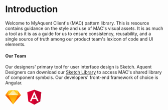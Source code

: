 # Introduction

Welcome to MyAquent Client's (MAC) pattern library. This is resource contains guidance on the style and use of MAC's visual assets. It is as much a tool as it is as a guide for us to ensure consistency, reusability, and a single source of truth among our product team's lexicon of code and UI elements.


#### Our Team

Our designers' primary tool for user interface design is Sketch. Aquent Designers can download our [Sketch Library](https://www.dropbox.com/s/zt23fu626h5x0f1/MAC%202.0%20%28DS%29.library.zip?dl=0) to access MAC's shared library of component symbols. Our developers' front-end framework of choice is Angular.

<svg width="115px" height="48px" viewBox="0 0 115 48" version="1.1" xmlns="http://www.w3.org/2000/svg" xmlns:xlink="http://www.w3.org/1999/xlink">
    <!-- Generator: Sketch 47.1 (45422) - http://www.bohemiancoding.com/sketch -->
    <desc>Created with Sketch.</desc>
    <defs>
        <radialGradient cx="50%" cy="28.2951328%" fx="50%" fy="28.2951328%" r="115.533809%" gradientTransform="translate(0.500000,0.282951),scale(0.583135,1.000000),rotate(90.000000),translate(-0.500000,-0.282951)" id="radialGradient-1">
            <stop stop-color="#FD7C00" offset="0%"></stop>
            <stop stop-color="#F35300" offset="100%"></stop>
        </radialGradient>
        <radialGradient cx="50%" cy="2.49758199%" fx="50%" fy="2.49758199%" r="82.8256462%" gradientTransform="translate(0.500000,0.024976),scale(1.000000,0.988737),rotate(90.000000),translate(-0.500000,-0.024976)" id="radialGradient-2">
            <stop stop-color="#FDCE21" offset="0%"></stop>
            <stop stop-color="#FDA500" offset="100%"></stop>
        </radialGradient>
        <linearGradient x1="79.5918367%" y1="81.25%" x2="30.8540604%" y2="50%" id="linearGradient-3">
            <stop stop-color="#FDD12B" offset="0%"></stop>
            <stop stop-color="#FDC003" offset="100%"></stop>
        </linearGradient>
        <radialGradient cx="50%" cy="0%" fx="50%" fy="0%" r="100%" gradientTransform="translate(0.500000,0.000000),scale(0.556551,1.000000),rotate(90.000000),translate(-0.500000,-0.000000)" id="radialGradient-4">
            <stop stop-color="#FEF3CB" offset="0%"></stop>
            <stop stop-color="#FEDD67" offset="100%"></stop>
        </radialGradient>
        <linearGradient x1="100%" y1="50%" x2="0%" y2="50%" id="linearGradient-5">
            <stop stop-color="#FC8900" offset="0%"></stop>
            <stop stop-color="#FCAA00" offset="100%"></stop>
        </linearGradient>
    </defs>
    <g id="Page-1" stroke="none" stroke-width="1" fill="none" fill-rule="evenodd">
        <g id="iconSet" transform="translate(-533.000000, -65.000000)">
            <g id="Group-4" transform="translate(533.000000, 65.000000)">
                <g id="Group-3" transform="translate(0.000000, 1.000000)">
                    <g id="Bottom-Back" transform="translate(0.000000, 16.223404)" fill="url(#radialGradient-1)">
                        <polygon id="Polygon" transform="translate(25.000000, 14.578371) rotate(-180.000000) translate(-25.000000, -14.578371) " points="25 -5.06297658e-14 50 29.1567426 -1.26574414e-14 29.1567426"></polygon>
                    </g>
                    <g id="Bottom-Mid" transform="translate(10.106383, 16.223404)">
                        <polygon id="Polygon" fill="#FDCA0D" transform="translate(14.921710, 14.578371) rotate(-180.000000) translate(-14.921710, -14.578371) " points="14.9217104 0 29.8434209 29.1567426 -1.26574414e-14 29.1567426"></polygon>
                        <polygon id="Polygon" fill="url(#radialGradient-2)" transform="translate(14.921710, 14.578371) rotate(-180.000000) translate(-14.921710, -14.578371) " points="14.9217104 0 29.3358797 29.1567426 0.507541171 29.1567426"></polygon>
                    </g>
                    <g id="Top-Left" transform="translate(10.106383, 0.000000)" fill="url(#linearGradient-3)">
                        <polygon id="Polygon" transform="translate(7.399701, 8.054096) rotate(-180.000000) translate(-7.399701, -8.054096) " points="14.0946679 14.5980489 14.7994013 6.70844397e-13 5.06297658e-14 16.1081919"></polygon>
                    </g>
                    <g id="Top-Right" transform="translate(25.000000, 0.000000)" fill="url(#linearGradient-3)">
                        <polygon id="Polygon" transform="translate(7.399701, 8.054096) scale(-1, 1) rotate(-180.000000) translate(-7.399701, -8.054096) " points="14.0946679 14.5980489 14.7994013 0 1.26574414e-14 16.1081919"></polygon>
                    </g>
                    <g id="Top-Mid" transform="translate(10.106383, 0.000000)">
                        <polygon id="Polygon" fill="#FEFBED" transform="translate(14.921710, 8.054096) rotate(-180.000000) translate(-14.921710, -8.054096) " points="14.9217104 16.1081919 29.8434209 2.5322352e-13 6.32872072e-14 -2.53148829e-14"></polygon>
                        <polygon id="Polygon" fill="url(#radialGradient-4)" transform="translate(14.921710, 7.852744) rotate(-180.000000) translate(-14.921710, -7.852744) " points="14.9217104 15.7054871 29.031355 3.70768777e-13 0.812065874 -1.26574414e-14"></polygon>
                    </g>
                    <g id="Top-Side-Left" transform="translate(0.000000, 1.595745)">
                        <polygon id="Polygon" fill="#FEE693" transform="translate(5.386177, 7.299024) rotate(-180.000000) translate(-5.386177, -7.299024) " points="-4.43010451e-14 14.5980489 5.53719097 7.24868636 10.7723533 2.56313189e-13 0.201352399 -1.26574414e-14"></polygon>
                        <polygon id="Polygon" fill="url(#linearGradient-5)" transform="translate(5.386177, 7.299024) rotate(-180.000000) translate(-5.386177, -7.299024) " points="-4.43010451e-14 14.5980489 10.7723533 3.79723243e-14 0.704733397 0.402704798"></polygon>
                    </g>
                    <g id="Top-Side-Right" transform="translate(44.547872, 8.909574) scale(-1, 1) translate(-44.547872, -8.909574) translate(39.095745, 1.595745)">
                        <polygon id="Polygon" fill="#FEE693" transform="translate(5.386177, 7.299024) rotate(-180.000000) translate(-5.386177, -7.299024) " points="-1.26574414e-14 14.5980489 5.53719097 7.24868636 10.7723533 2.30998306e-13 0.201352399 -3.79723243e-14"></polygon>
                        <polygon id="Polygon" fill="url(#linearGradient-5)" transform="translate(5.386177, 7.299024) rotate(-180.000000) translate(-5.386177, -7.299024) " points="-6.32872072e-14 14.5980489 10.7723533 3.79723243e-14 0.704733397 0.402704798"></polygon>
                    </g>
                </g>
                <g id="Group-2" transform="translate(70.000000, 0.000000)" fill-rule="nonzero">
                    <polygon id="Shape" fill="#DD0031" points="22.5 0 22.5 0 22.5 0 0.215425532 7.94680851 3.6143617 37.412234 22.5 47.8723404 22.5 47.8723404 22.5 47.8723404 41.3856383 37.412234 44.7845745 7.94680851"></polygon>
                    <polygon id="Shape" fill="#C3002F" points="22.5 0 22.5 5.31382979 22.5 5.28989362 22.5 29.537234 22.5 29.537234 22.5 47.8723404 22.5 47.8723404 41.3856383 37.412234 44.7845745 7.94680851"></polygon>
                    <path d="M22.5,5.28989362 L8.56914894,36.5265957 L8.56914894,36.5265957 L13.7632979,36.5265957 L13.7632979,36.5265957 L16.5638298,29.537234 L28.3882979,29.537234 L31.1888298,36.5265957 L31.1888298,36.5265957 L36.3829787,36.5265957 L36.3829787,36.5265957 L22.5,5.28989362 L22.5,5.28989362 L22.5,5.28989362 L22.5,5.28989362 L22.5,5.28989362 Z M26.5691489,25.2287234 L18.4308511,25.2287234 L22.5,15.4388298 L26.5691489,25.2287234 Z" id="Shape" fill="#FFFFFF"></path>
                </g>
            </g>
        </g>
    </g>
</svg>
